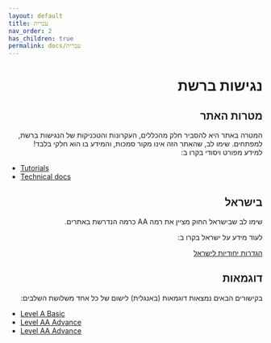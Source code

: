 ```yaml
---
layout: default
title: עברית
nav_order: 2
has_children: true
permalink: docs/עברית
---
```

<div dir="rtl">

 

<h1>
נגישות ברשת
</h1>

 <h2>
 מטרות האתר
 </h2>
המטרה באתר היא להסביר חלק מהכללים, העקרונות והטכניקות של הנגישות ברשת, למפתחים.
שימו לב, שהאתר הזה אינו מקור סמכות, והמידע בו הוא חלקי בלבד!
<br>
למידע מפורט ויסודי בקרו ב:
<div dir="ltr">

* [Tutorials](/accessibility/docs/Tutorials) 
* [Technical docs](accessibility/docs/Technical%20Docs)
</div>

 <h2>בישראל </h2>

שימו לב שבישראל החוק מציין את רמה AA כרמה הנדרשת באתרים. 

לעוד מידע על ישראל בקרו ב:

[הגדרות יחודיות לישראל](/accessibility/docs/Tutorials) 

 <h2>
 דוגמאות
 </h2>
בקישורים הבאים נמצאות דוגמאות (באנגלית) לישום של כל אחד משלושת השלבים:




<div dir="ltr">

* [Level A Basic](/accessibility/docs/LevelA)
* [Level AA Advance](/accessibility/docs/LevelAA)
* [Level AA Advance](/accessibility/docs/LevelAAA)


 
</div>

 

</div>
